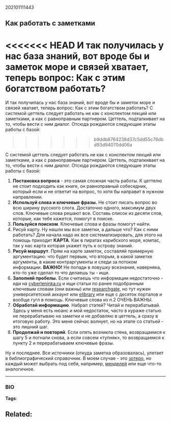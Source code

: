 202101111443
## Как работать с заметками
<<<<<<< HEAD
И так получилась у нас база знаний, вот вроде бы и заметок море и связей хватает, теперь вопрос: Как с этим богатством работать? 
=======

И так получилась у нас база знаний, вот вроде бы и заметок море и связей хватает, теперь вопрос:
Как с этим богатством работать? С системой цеттель следует работать не как с конспектом лекций или заметками, а как с равноправным партнером.
Цеттель, подталкивает на то, чтобы вести с ним диалог. Отсюда рождаются следующие этапы работы с базой:
>>>>>>> b9ddb8764238d37c5dd55c76dbd93d94070dd06a

С системой цеттель следует работать не как с конспектом лекций или заметками, а как с равноправным партнером. Цеттель, подталкивает на то, чтобы вести с ним диалог. Отсюда рождаются следующие этапы работы с базой:

1. **Постановка вопроса** - это самая сложная часть работы. К цеттелю не стоит подходить как книге, он равноправный собеседник, который если и не ответит на вопрос, то хотя бы направит в нужном направлении.
2. **Используй слова и ключевые фразы.** Не стоит писать вопрос во всю ширину русского слога. Достаточно одного, максимум двух слов. Ключевые слова решают все. Составь список из десяти слов, которые, как тебе кажется, помогут в поиске.
3. **Пользуйся поиском**. Ключевые слова и фразы помогут найти.
4. Рисуй карту. Ну нашли мы все заметки, а дальше что? Как с ними работать? Для начала надо их все систематизировать, для этого на помощь приходит **КАРТА**. Как в пиратах карибского моря, компас, так у нас карта которая укажет путь к острову знаний.
5. **Рисуй маршрут**. Прям на карте заметок, составляй примерную аргументацию: что будет первым, что вторым, в какой заметке аргументы, в какие контраргументы и следи за потоком информации. 
**ВАЖНО!** Не попади в ловушку всезнания, наверняка, кто-то уже сделал то что делаешь ты - ищи.
7. **Заполняй пробелы.** Если считаешь что информации недостаточно - иди на [cyberleninka.ru](https://cyberleninka.ru) и ищи статьи по ранее подобранным ключевым словам (они важны) или [researchgate](https://cyberleninka.ru), но тут нужен университетский аккаунт или [elibrary](https://elibrary.ru/defaultx.asp?) или еще с десяток порталов и вообще гугл в помощь. Ключевые слова из п.2 ОЧЕНЬ ВАЖНЫ.
8. **Обработай информацию**. Набрал статей? Читай и перерабатывай. Здесь у меня есть нюанс и мой недостаток, часто в кураже статью не перерабатываю на заметки и не добавляю в цеттель, а сразу в итоговую работу. Это меня сейчас волнует, но на этапе со статьей - это лишний шаг.
9. **Продолжай и повторяй**. Если опять возникла стена, возвращаемся к шагу 5 и погнали снова, а если совсем «тупняк», то возвращаемся к пункту 2 и перерабатываем ключевые фразы.

Ну и последнее. Все источники (откуда заметка образовалась), улетает в библиографический справочник. В моем случае - это [зотеро](https://www.zotero.org), но каждый может выбрать под себя, например, [менделей](https://www.mendeley.com/?interaction_required=true) или еще что-то аналогичное.

---
### BIO
**Tags**: 

**Related**:
-

